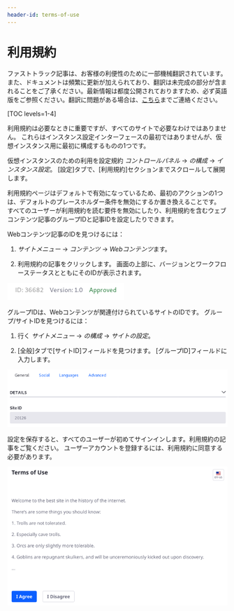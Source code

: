 ```yaml
---
header-id: terms-of-use
---
```


# 利用規約

<p class="alert alert-info"><span class="wysiwyg-color-blue120">ファストトラック記事は、お客様の利便性のために一部機械翻訳されています。また、ドキュメントは頻繁に更新が加えられており、翻訳は未完成の部分が含まれることをご了承ください。最新情報は都度公開されておりますため、必ず英語版をご参照ください。翻訳に問題がある場合は、<a href="mailto:support-content-jp@liferay.com">こちら</a>までご連絡ください。</span></p>

[TOC levels=1-4]

利用規約は必要なときに重要ですが、すべてのサイトで必要なわけではありません。 これらはインスタンス設定インターフェースの最初ではありませんが、仮想インスタンス用に最初に構成するものの1つです。

仮想インスタンスのための利用を設定規約 *コントロールパネル* → *の構成* → *インスタンス設定*。 [設定]タブで、[利用規約]セクションまでスクロールして展開します。

利用規約ページはデフォルトで有効になっているため、最初のアクションの1つは、デフォルトのプレースホルダー条件を無効にするか置き換えることです。 すべてのユーザーが利用規約を読む要件を無効にしたり、利用規約を含むウェブコンテンツ記事のグループIDと記事IDを設定したりできます。

Webコンテンツ記事のIDを見つけるには：

1.  *サイトメニュー* → *コンテンツ* → *Webコンテンツ*ます。

2.  利用規約の記事をクリックします。 画面の上部に、バージョンとワークフローステータスとともにそのIDが表示されます。

![図1：Webコンテンツの記事IDが編集画面に表示されます。](../../../images/instance-settings-wc-id.png)

グループIDは、Webコンテンツが関連付けられているサイトのIDです。 グループ/サイトIDを見つけるには：

1.  行く *サイトメニュー* → *の構成* → *サイトの設定*。

2.  [全般]タブで[サイトID]フィールドを見つけます。 [グループID]フィールドに入力します。

![図2：サイト設定のサイトIDは、使用構成の観点から見たグループIDです。](../../../images/instance-settings-group-id.png)

設定を保存すると、すべてのユーザーが初めてサインインします。利用規約の記事をご覧ください。 ユーザーアカウントを登録するには、利用規約に同意する必要があります。

![図3：Webコンテンツの記事をサイトの利用規約ページに変換します。](../../../images/instance-settings-terms-of-use.png)
